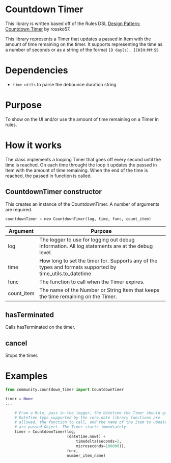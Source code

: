 # Countdown Timer
This library is written based off of the Rules DSL [Design Pattern: Countdown Timer](https://community.openhab.org/t/design-pattern-expire-binding-based-countdown-timer/49225) by rossko57.

This library represents a Timer that updates a passed in Item with the amount of time remaining on the timer.
It supports representing the time as a number of seconds or as a string of the format `[D day[s], ][H]H:MM:SS`

# Dependencies
- `time_utils` to parse the debounce duration string

# Purpose
To show on the UI and/or use the amount of time remaining on a Timer in rules.

# How it works
The class implements a looping Timer that goes off every second until the time is reached.
On each time throught the loop it updates the passed in Item with the amount of time remaining.
When the end of the time is reached, the passed in function is called.

## CountdownTimer constructor
This creates an instance of the CountdownTimer.
A number of arguments are required.

```python
countdownTimer = new CountdownTimer(log, time, func, count_item)
```
Argument | Purpose
-|-
log | The logger to use for logging out debug information. All log statements are at the debug level.
time | How long to set the timer for. Supports any of the types and formats supported by time_utils.to_datetime
func | The function to call when the Timer expires.
count_item | The name of the Number or String Item that keeps the time remaining on the Timer.

## hasTerminated
Calls hasTerminated on the timer.

## cancel
Stops the timer.

# Examples

```python
from community.countdown_timer import CountdownTimer

timer = None
...

    # From a Rule, pass in the logger, the datetime the Timer should go off, any
    # DateTime type supported by the core.date library functions are
    # allowed, the function to call, and the name of the Item to update
    # are passed Object. The Timer starts immediately.
    timer = CountdownTimer(log,
                           (datetime.now() +
                               timedelta(seconds=2,
                               microseconds=100000)),
                           func,
                           number_item_name)
```
